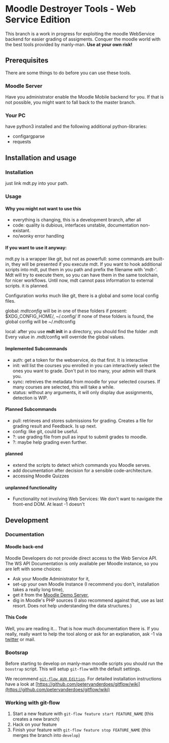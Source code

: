 # Moodle Destroyer Tools - Web Service Edition

This branch is a work in progress for exploiting the moodle WebService backend for easier grading of assigments.
Conquer the moodle world with the best tools provided by manly-man.
**Use at your own risk!**

## Prerequisites

There are some things to do before you can use these tools.

### Moodle Server

Have you administrator enable the Moodle Mobile backend for you.
If that is not possible, you might want to fall back to the master branch.

### Your PC

have python3 installed and the following additional python-libraries: 
* configargparse
* requests

## Installation and usage

### Installation

just link mdt.py into your path.

### Usage

#### Why you might not want to use this

* everything is changing, this is a development branch, after all
* code: quality is dubious, interfaces unstable, documentation non-existant.
* no/wonky error handling

#### If you want to use it anyway:

mdt.py is a wrapper like git, but not as powerfull:
 some commands are built-in, they will be presented if you execute mdt.
 If you want to hook additional scripts into mdt, put them in you path and prefix the filename with 'mdt-'.
 Mdt will try to execute them, so you can have them in the same toolchain, for nicer workflows.
 Until now, mdt cannot pass information to external scripts. it is planned.
 
Configuration works much like git, there is a global and some local config files.

global: *mdtconfig* will be in one of these folders if present: $XDG_CONFIG_HOME/, ~/.config/
If none of these folders is found, the global config will be ~/.mdtconfig

local: after you use **mdt init** in a directory, you should find the folder .mdt
Every value in .mdt/config will override the global values.


#### Implemented Subcommands

* auth: get a token for the webservice, do that first. It is interactive
* init: will list the courses you enrolled in you can interactively select the ones you want to grade.  Don't put in too many, your admin will thank you.
* sync: retreives the metadata from moodle for your selected courses. If many courses are selected, this will take a while.
* status: without any arguments, it will only display due assignments, detection is WIP.

#### Planned Subcommands

* pull: retrieves and stores submissions for grading. Creates a file for grading result and Feedback. Is up next.
* config: like git, could be useful.
* ?: use grading file from pull as input to submit grades to moodle.
* ?: maybe help grading even further.

#### planned

* extend the scripts to detect which commands you Moodle serves.
* add documentation after decision for a sensible code-architecture.
* accessing Moodle Quizzes

#### unplanned functionality

* Functionality not involving Web Services: We don't want to navigate the front-end DOM. At least -1 doesn't

## Development

### Documentation

#### Moodle back-end

Moodle Developers do not provide direct access to the Web Service API.
The WS API Documentation is only available per Moodle instance, so you are left with some choices:

* Ask your Moodle Administrator for it,
* set-up your own Moodle Instance (I recommend you don't, installation takes a really long time),
* get it from the [Moodle Demo Server](https://moodle.org/demo/),
* dig in Moodle's PHP sources (I also recommend against that, use as last resort. Does not help understanding the data structures.)

#### This Code

Well, you are reading it… That is how much documentation there is.
If you really, really want to help the tool along or ask for an explanation, ask -1 via [twitter](https://twitter.com/einsweniger/) or mail.

### Bootsrap

Before starting to develop on manly-man moodle scripts you should run the `boostrap` script.
This will setup `git-flow` with the default settings.

We recommend [`git-flow AVH Edition`](https://github.com/petervanderdoes/gitflow/).
For detailed installation instructions have a look at [https://github.com/petervanderdoes/gitflow/wiki](https://github.com/petervanderdoes/gitflow/wiki)

### Working with git-flow

1. Start a new feature with `git-flow feature start FEATURE_NAME` (this creates a new branch)
2. Hack on your feature
3. Finish your feature with `git-flow feature stop FEATURE_NAME` (this merges the branch into `develop`)



